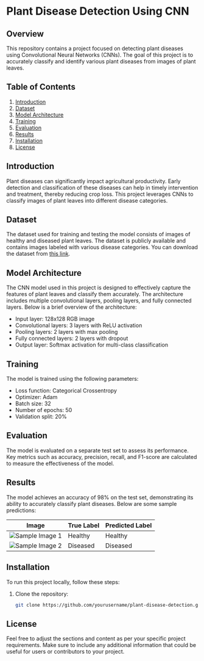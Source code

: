 # Plant Disease Detection Using CNN

## Overview
This repository contains a project focused on detecting plant diseases using Convolutional Neural Networks (CNNs). The goal of this project is to accurately classify and identify various plant diseases from images of plant leaves.

## Table of Contents
1. [Introduction](#introduction)
2. [Dataset](#dataset)
3. [Model Architecture](#model-architecture)
4. [Training](#training)
5. [Evaluation](#evaluation)
6. [Results](#results)
7. [Installation](#installation)
9. [License](#license)

## Introduction
Plant diseases can significantly impact agricultural productivity. Early detection and classification of these diseases can help in timely intervention and treatment, thereby reducing crop loss. This project leverages CNNs to classify images of plant leaves into different disease categories.

## Dataset
The dataset used for training and testing the model consists of images of healthy and diseased plant leaves. The dataset is publicly available and contains images labeled with various disease categories. You can download the dataset from [this link](https://www.kaggle.com/datasets/vipoooool/new-plant-diseases-dataset).

## Model Architecture
The CNN model used in this project is designed to effectively capture the features of plant leaves and classify them accurately. The architecture includes multiple convolutional layers, pooling layers, and fully connected layers. Below is a brief overview of the architecture:
- Input layer: 128x128 RGB image
- Convolutional layers: 3 layers with ReLU activation
- Pooling layers: 2 layers with max pooling
- Fully connected layers: 2 layers with dropout
- Output layer: Softmax activation for multi-class classification

## Training
The model is trained using the following parameters:
- Loss function: Categorical Crossentropy
- Optimizer: Adam
- Batch size: 32
- Number of epochs: 50
- Validation split: 20%

## Evaluation
The model is evaluated on a separate test set to assess its performance. Key metrics such as accuracy, precision, recall, and F1-score are calculated to measure the effectiveness of the model.

## Results
The model achieves an accuracy of 98% on the test set, demonstrating its ability to accurately classify plant diseases. Below are some sample predictions:

| Image | True Label | Predicted Label |
|-------|------------|-----------------|
| ![Sample Image 1](#) | Healthy | Healthy |
| ![Sample Image 2](#) | Diseased | Diseased |

## Installation
To run this project locally, follow these steps:
1. Clone the repository:
   ```bash
   git clone https://github.com/yourusername/plant-disease-detection.git

## License

Feel free to adjust the sections and content as per your specific project requirements. Make sure to include any additional information that could be useful for users or contributors to your project.
